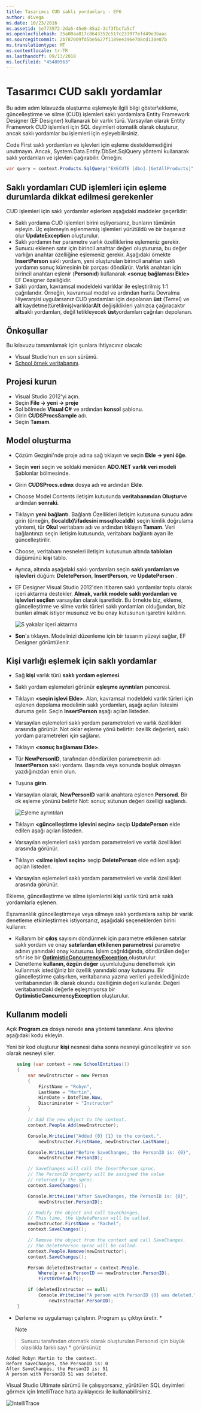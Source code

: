 ```yaml
---
title: Tasarımcı CUD saklı yordamları - EF6
author: divega
ms.date: 10/23/2016
ms.assetid: 1e773972-2da5-45e0-85a2-3cf3fbcfa5cf
ms.openlocfilehash: 35a00aa817c8643352c517c233977efd49e3baac
ms.sourcegitcommit: 2b787009fd5be5627f1189ee396e708cd130e07b
ms.translationtype: MT
ms.contentlocale: tr-TR
ms.lasthandoff: 09/13/2018
ms.locfileid: "45489563"
---
```

# <a name="designer-cud-stored-procedures"></a>Tasarımcı CUD saklı yordamlar
Bu adım adım kılavuzda oluşturma eşlemeyle ilgili bilgi göster\\ekleme, güncelleştirme ve silme (CUD) işlemleri saklı yordamlara Entity Framework Designer (EF Designer) kullanarak bir varlık türü.  Varsayılan olarak Entity Framework CUD işlemleri için SQL deyimleri otomatik olarak oluşturur, ancak saklı yordamlar bu işlemleri için eşleyebilirsiniz.  

Code First saklı yordamları ve işlevleri için eşleme desteklemediğini unutmayın. Ancak, System.Data.Entity.DbSet.SqlQuery yöntemi kullanarak saklı yordamları ve işlevleri çağırabilir. Örneğin:
``` csharp
var query = context.Products.SqlQuery("EXECUTE [dbo].[GetAllProducts]");
```

## <a name="considerations-when-mapping-the-cud-operations-to-stored-procedures"></a>Saklı yordamları CUD işlemleri için eşleme durumlarda dikkat edilmesi gerekenler

CUD işlemleri için saklı yordamlar eşlerken aşağıdaki maddeler geçerlidir: 

-   Saklı yordama CUD işlemleri birini eşliyorsanız, bunların tümünün eşleyin. Üç eşlemeyin eşlenmemiş işlemleri yürütüldü ve bir başarısız olur **UpdateException** oluşturulur.
-   Saklı yordamın her parametre varlık özelliklerine eşlemeniz gerekir.
-   Sunucu eklenen satır için birincil anahtar değeri oluşturursa, bu değer varlığın anahtar özelliğine eşlemeniz gerekir. Aşağıdaki örnekte **InsertPerson** saklı yordam, yeni oluşturulan birincil anahtarı saklı yordamın sonuç kümesinin bir parçası döndürür. Varlık anahtarı için birincil anahtarı eşlenir (**Personıd**) kullanarak **&lt;sonuç bağlaması Ekle&gt;** EF Designer özelliğidir.
-   Saklı yordam, kavramsal modeldeki varlıklar ile eşleştirilmiş 1:1 çağrılarıdır. Örneğin, kavramsal model ve ardından harita Devralma Hiyerarşisi uygularsanız CUD yordamları için depolanan **üst** (Temel) ve **alt** kaydetme(türetilmiş)varlıklar**Alt** değişiklikleri yalnızca çağıracaktır **alt**saklı yordamları, değil tetikleyecek **üst**yordamları çağrıları depolanan.

## <a name="prerequisites"></a>Önkoşullar

Bu kılavuzu tamamlamak için şunlara ihtiyacınız olacak:

- Visual Studio'nun en son sürümü.
- [School örnek veritabanını](~/ef6/resources/school-database.md).

## <a name="set-up-the-project"></a>Projesi kurun

-   Visual Studio 2012'yi açın.
-   Seçin **File -&gt; yeni -&gt; proje**
-   Sol bölmede **Visual C\#** ve ardından **konsol** şablonu.
-   Girin **CUDSProcsSample** adı.
-   Seçin **Tamam**.

## <a name="create-a-model"></a>Model oluşturma

-   Çözüm Gezgini'nde proje adına sağ tıklayın ve seçin **Ekle -&gt; yeni öğe**.
-   Seçin **veri** seçin ve soldaki menüden **ADO.NET varlık veri modeli** Şablonlar bölmesinde.
-   Girin **CUDSProcs.edmx** dosya adı ve ardından **Ekle**.
-   Choose Model Contents iletişim kutusunda **veritabanından Oluştur**ve ardından **sonraki**.
-   Tıklayın **yeni bağlantı**. Bağlantı Özellikleri iletişim kutusuna sunucu adını girin (örneğin, **(localdb)\\ifadesini mssqllocaldb**) seçin kimlik doğrulama yöntemi, tür **Okul** veritabanı adı ve ardından tıklayın **Tamam**.
    Veri bağlantınızı seçin iletişim kutusunda, veritabanı bağlantı ayarı ile güncelleştirilir.
-   Choose, veritabanı nesneleri iletişim kutusunun altında **tabloları** düğümünü **kişi** tablo.
-   Ayrıca, altında aşağıdaki saklı yordamları seçin **saklı yordamları ve işlevleri** düğüm: **DeletePerson**, **InsertPerson**, ve **UpdatePerson** . 
-   EF Designer Visual Studio 2012'den itibaren saklı yordamlar toplu olarak içeri aktarma destekler. **Almak, varlık modele saklı yordamları ve işlevleri seçilen** varsayılan olarak işaretlidir. Bu örnekte biz, ekleme, güncelleştirme ve silme varlık türleri saklı yordamları olduğundan, biz bunları almak istiyor musunuz ve bu onay kutusunun işaretini kaldırın. 

    ![S yakalar içeri aktarma](~/ef6/media/importsprocs.jpg)

-   **Son**'a tıklayın.
    Modelinizi düzenleme için bir tasarım yüzeyi sağlar, EF Designer görüntülenir.

## <a name="map-the-person-entity-to-stored-procedures"></a>Kişi varlığı eşlemek için saklı yordamlar

-   Sağ **kişi** varlık türü **saklı yordam eşlemesi**.
-   Saklı yordam eşlemeleri görünür **eşleşme ayrıntıları** penceresi.
-   Tıklayın  **&lt;seçin işlevi Ekle&gt;**.
    Alan, kavramsal modeldeki varlık türleri için eşlenen depolama modelinin saklı yordamları, aşağı açılan listesini duruma gelir.
    Seçin **InsertPerson** aşağı açılan listeden.
-   Varsayılan eşlemeleri saklı yordam parametreleri ve varlık özellikleri arasında görünür. Not oklar eşleme yönü belirtir: özellik değerleri, saklı yordam parametreleri için sağlanır.
-   Tıklayın  **&lt;sonuç bağlaması Ekle&gt;**.
-   Tür **NewPersonID**, tarafından döndürülen parametrenin adı **InsertPerson** saklı yordamı. Başında veya sonunda boşluk olmayan yazdığınızdan emin olun.
-   Tuşuna **girin**.
-   Varsayılan olarak, **NewPersonID** varlık anahtara eşlenen **Personıd**. Bir ok eşleme yönünü belirtir Not: sonuç sütunun değeri özelliği sağlandı.

    ![Eşleme ayrıntıları](~/ef6/media/mappingdetails.png)

-   Tıklayın **&lt;güncelleştirme işlevini seçin&gt;** seçip **UpdatePerson** elde edilen aşağı açılan listeden.
-   Varsayılan eşlemeleri saklı yordam parametreleri ve varlık özellikleri arasında görünür.
-   Tıklayın **&lt;silme işlevi seçin&gt;** seçip **DeletePerson** elde edilen aşağı açılan listeden.
-   Varsayılan eşlemeleri saklı yordam parametreleri ve varlık özellikleri arasında görünür.

Ekleme, güncelleştirme ve silme işlemlerini **kişi** varlık türü artık saklı yordamlarla eşlenen.

Eşzamanlılık güncelleştirmeye veya silmeye saklı yordamlara sahip bir varlık denetleme etkinleştirmek istiyorsanız, aşağıdaki seçeneklerden birini kullanın:

-   Kullanım bir **çıkış** sayısını döndürmek için parametre etkilenen satırlar saklı yordam ve onay **satırlardan etkilenen parametresi** parametre adının yanındaki onay kutusunu. İşlem çağrıldığında, döndürülen değer sıfır ise bir [ **OptimisticConcurrencyException** ](https://msdn.microsoft.com/library/system.data.optimisticconcurrencyexception.aspx) oluşturulur.
-   Denetleme **kullanın, özgün değer** uyumluluğunu denetlemek için kullanmak istediğiniz bir özellik yanındaki onay kutusunu. Bir güncelleştirme çalışırken, veritabanına yazma verileri yedeklediğinizde veritabanından ilk olarak okundu özelliğinin değeri kullanılır. Değeri veritabanındaki değerle eşleşmiyorsa bir **OptimisticConcurrencyException** oluşturulur.

## <a name="use-the-model"></a>Kullanım modeli

Açık **Program.cs** dosya nerede **ana** yöntemi tanımlanır. Ana işlevine aşağıdaki kodu ekleyin.

Yeni bir kod oluşturur **kişi** nesnesi daha sonra nesneyi güncelleştirir ve son olarak nesneyi siler.         

``` csharp
    using (var context = new SchoolEntities())
    {
        var newInstructor = new Person
        {
            FirstName = "Robyn",
            LastName = "Martin",
            HireDate = DateTime.Now,
            Discriminator = "Instructor"
        }

        // Add the new object to the context.
        context.People.Add(newInstructor);

        Console.WriteLine("Added {0} {1} to the context.",
            newInstructor.FirstName, newInstructor.LastName);

        Console.WriteLine("Before SaveChanges, the PersonID is: {0}",
            newInstructor.PersonID);

        // SaveChanges will call the InsertPerson sproc.  
        // The PersonID property will be assigned the value
        // returned by the sproc.
        context.SaveChanges();

        Console.WriteLine("After SaveChanges, the PersonID is: {0}",
            newInstructor.PersonID);

        // Modify the object and call SaveChanges.
        // This time, the UpdatePerson will be called.
        newInstructor.FirstName = "Rachel";
        context.SaveChanges();

        // Remove the object from the context and call SaveChanges.
        // The DeletePerson sproc will be called.
        context.People.Remove(newInstructor);
        context.SaveChanges();

        Person deletedInstructor = context.People.
            Where(p => p.PersonID == newInstructor.PersonID).
            FirstOrDefault();

        if (deletedInstructor == null)
            Console.WriteLine("A person with PersonID {0} was deleted.",
                newInstructor.PersonID);
    }
```

-   Derleme ve uygulamayı çalıştırın. Program şu çıktıyı üretir. *
    >[!NOTE]
> Sunucu tarafından otomatik olarak oluşturulan Personıd için büyük olasılıkla farklı sayı * görürsünüz

```
Added Robyn Martin to the context.
Before SaveChanges, the PersonID is: 0
After SaveChanges, the PersonID is: 51
A person with PersonID 51 was deleted.
```

Visual Studio Ultimate sürümü ile çalışıyorsanız, yürütülen SQL deyimleri görmek için IntelliTrace hata ayıklayıcısı ile kullanabilirsiniz.

![IntelliTrace](~/ef6/media/intellitrace.png)
